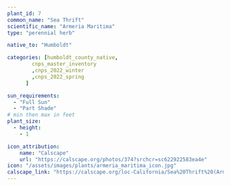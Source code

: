 ```yaml
---
plant_id: 7
common_name: "Sea Thrift"
scientific_name: "Armeria Maritima"
type: "perennial herb"

native_to: "Humboldt"

categories: [humboldt_county_native,
        cnps_master_inventory
        ,cnps_2022_winter
        ,cnps_2022_spring
      ]

sun_requirements:
  - "Full Sun"
  - "Part Shade"
# min then max in feet
plant_size:
  - height: 
    - 1

icon_attribution: 
    name: "Calscape"
    url: "https://calscape.org/photos/374?srchcr=sc622922583ea4e"
icon: "/assets/images/plants/armeria_maritima_icon.jpg"
calscape_link: "https://calscape.org/loc-California/Sea%20Thrift%20(Armeria%20maritima)"
---
```



